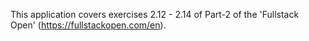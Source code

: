 This application covers exercises 2.12 - 2.14 of Part-2 of the 'Fullstack Open' (https://fullstackopen.com/en).